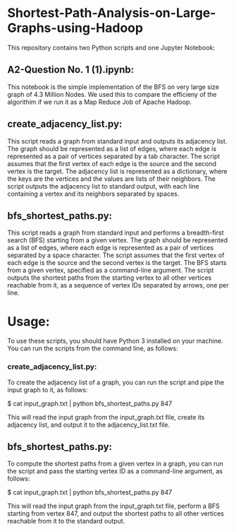 # Shortest-Path-Analysis-on-Large-Graphs-using-Hadoop
This repository contains two Python scripts and one Jupyter Notebook:

## A2-Question No. 1 (1).ipynb:
This notebook is the simple implementation of the BFS on very large size graph of 4.3 Million Nodes. We used this to compare the efficieny of the algorithim if we run it as a Map Reduce Job of Apache Hadoop.

## create_adjacency_list.py:
This script reads a graph from standard input and outputs its adjacency list. The graph should be represented as a list of edges, where each edge is represented as a pair of vertices separated by a tab character. The script assumes that the first vertex of each edge is the source and the second vertex is the target. The adjacency list is represented as a dictionary, where the keys are the vertices and the values are lists of their neighbors. The script outputs the adjacency list to standard output, with each line containing a vertex and its neighbors separated by spaces.

## bfs_shortest_paths.py: 
This script reads a graph from standard input and performs a breadth-first search (BFS) starting from a given vertex. The graph should be represented as a list of edges, where each edge is represented as a pair of vertices separated by a space character. The script assumes that the first vertex of each edge is the source and the second vertex is the target. The BFS starts from a given vertex, specified as a command-line argument. The script outputs the shortest paths from the starting vertex to all other vertices reachable from it, as a sequence of vertex IDs separated by arrows, one per line.

# Usage:

To use these scripts, you should have Python 3 installed on your machine. You can run the scripts from the command line, as follows:

### create_adjacency_list.py:
To create the adjacency list of a graph, you can run the script and pipe the input graph to it, as follows:

$ cat input_graph.txt | python bfs_shortest_paths.py 847

This will read the input graph from the input_graph.txt file, create its adjacency list, and output it to the adjacency_list.txt file.

## bfs_shortest_paths.py:
To compute the shortest paths from a given vertex in a graph, you can run the script and pass the starting vertex ID as a command-line argument, as follows:

$ cat input_graph.txt | python bfs_shortest_paths.py 847

This will read the input graph from the input_graph.txt file, perform a BFS starting from vertex 847, and output the shortest paths to all other vertices reachable from it to the standard output.
